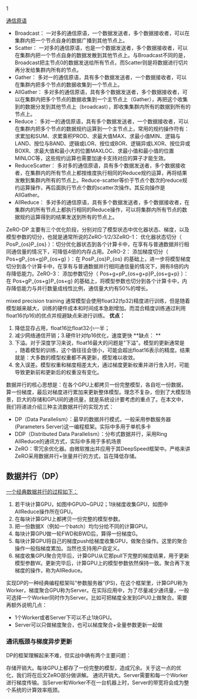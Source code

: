 1

[通信原语](https://zhuanlan.zhihu.com/p/650824387)
- Broadcast： 一对多的通信原语，一个数据发送者，多个数据接收者，可以在集群内把一个节点自身的数据广播到其他节点上。
- Scatter： 一对多的通信原语，也是一个数据发送者，多个数据接收者，可以在集群内把一个节点自身的数据发散到其他节点上。与Broadcast不同的是，Broadcast把主节点0的数据发送给所有节点，而Scatter则是将数据进行切片再分发给集群内所有的节点。
- Gather： 多对一的通信原语，具有多个数据发送者，一个数据接收者，可以在集群内把多个节点的数据收集到一个节点上。
- AllGather： 多对多的通信原语，具有多个数据发送者，多个数据接收者，可以在集群内把多个节点的数据收集到一个主节点上（Gather），再把这个收集到的数据分发到其他节点上（broadcast），即收集集群内所有的数据到所有的节点上。
- Reduce： 多对一的通信原语，具有多个数据发送者，一个数据接收者，可以在集群内把多个节点的数据规约运算到一个主节点上，常用的规约操作符有：求累加和SUM、求累乘积PROD、求最大值MAX、求最小值MIN、逻辑与LAND、按位与BAND、逻辑或LOR、按位或BOR、逻辑异或LXOR、按位异或BOXR、求最大值和最小大的位置MAXLOC、求最小值和最小值的位置MINLOC等，这些规约运算也需要加速卡支持对应的算子才能生效。
- ReduceScatter： 多对多的通信原语，具有多个数据发送者，多个数据接收者，在集群内的所有节点上都按维度执行相同的Reduce规约运算，再将结果发散到集群内所有的节点上。Reduce-scatter等价于节点个数次的reduce规约运算操作，再后面执行节点个数的scatter次操作。其反向操作是AllGather。
- AllReduce： 多对多的通信原语，具有多个数据发送者，多个数据接收者，在集群内的所有节点上都执行相同的Reduce操作，可以将集群内所有节点的数据规约运算得到的结果发送到所有的节点上。



ZeRO-DP 主要有三个优化阶段，分别对应了模型状态中优化器状态、梯度，以及模型参数的切分，也就是通常所说的ZeRO-1/2/3ZeRO-1： 优化器状态切分（ PosP_{os}P_{os} ）：切分优化器状态到各个计算卡中，在享有与普通数据并行相同通信量的情况下，可降低4倍的内存占用。ZeRO-2： 添加梯度切分（ Pos+gP_{os+g}P_{os+g} ）：在 PosP_{os}P_{os} 的基础上，进一步将模型梯度切分到各个计算卡中，在享有与普通数据并行相同通信量的情况下，拥有8倍的内存降低能力。ZeRO-3： 添加参数切分（ Pos+g+pP_{os+g+p}P_{os+g+p} ）：在 Pos+gP_{os+g}P_{os+g} 的基础上，将模型参数也切分到各个计算卡中，内存降低能力与并行数量成线性比例，通信量大约有50%的增长。

mixed precision training
通常模型会使用float32(fp32)精度进行训练，但是随着模型越来越大，训练的硬件成本和时间成本急剧增加。而混合精度训练通过利用float16(fp16)的优点并规避缺点来进行训练。
**优点：**
1. 降低显存占用，float16比float32小一半；
2. 减少网络通信开销；3.硬件针对fp16优化，速度更快
**缺点： **
1. 下溢。对于深度学习来说，float16最大的问题是"下溢"。模型的更新通常是 ，随着模型的训练，这个值往往会很小，可能会超出float16表示的精度。结果就是：大多数的模型权重都不再更新，模型难以收敛。
2. 舍入误差。模型权重和梯度相差太大，通过梯度更新权重并进行舍入时，可能导致更新前和更新后的权重没有变化。

数据并行的核心思想是：在各个GPU上都拷贝一份完整模型，各自吃一份数据，算一份梯度，最后对梯度进行累加来更新整体模型。理念不复杂，但到了大模型场景，巨大的存储和GPU间的通讯量，就是系统设计要考虑的重点了。在本文中，我们将递进介绍三种主流数据并行的实现方式：

- DP（Data Parallelism）：最早的数据并行模式，一般采用参数服务器(Parameters Server)这一编程框架。实际中多用于单机多卡
- DDP（Distributed Data Parallelism）：分布式数据并行，采用Ring AllReduce的通讯方式，实际中多用于多机场景
- ZeRO：零冗余优化器。由微软推出并应用于其DeepSpeed框架中。严格来讲ZeRO采用数据并行+张量并行的方式，旨在降低存储。

## 数据并行（DP）

[一个经典数据并行的过程如下：](https://zhuanlan.zhihu.com/p/617133971)

1. 若干块计算GPU，如图中GPU0~GPU2；1块梯度收集GPU，如图中AllReduce操作所在GPU。
2. 在每块计算GPU上都拷贝一份完整的模型参数。
3. 把一份数据X（例如一个batch）均匀分给不同的计算GPU。
4. 每块计算GPU做一轮FWD和BWD后，算得一份梯度G。
5. 每块计算GPU将自己的梯度push给梯度收集GPU，做聚合操作。这里的聚合操作一般指梯度累加。当然也支持用户自定义。
6. 梯度收集GPU聚合完毕后，计算GPU从它那pull下完整的梯度结果，用于更新模型参数W。更新完毕后，计算GPU上的模型参数依然保持一致。聚合再下发梯度的操作，称为AllReduce。

实现DP的一种经典编程框架叫“参数服务器”(PS)，在这个框架里，计算GPU称为Worker，梯度聚合GPU称为Server。在实际应用中，为了尽量减少通讯量，一般可选择一个Worker同时作为Server。比如可把梯度全发到GPU0上做聚合。需要再额外说明几点：
- 1个Worker或者Server下可以不止1块GPU。
- Server可以只做梯度聚合，也可以梯度聚合+全量参数更新一起做

### 通讯瓶颈与梯度异步更新
DP的框架理解起来不难，但实战中确有两个主要问题：

存储开销大。每块GPU上都存了一份完整的模型，造成冗余。关于这一点的优化，我们将在后文ZeRO部分做讲解。
通讯开销大。Server需要和每一个Worker进行梯度传输。当Server和Worker不在一台机器上时，Server的带宽将会成为整个系统的计算效率瓶颈。
